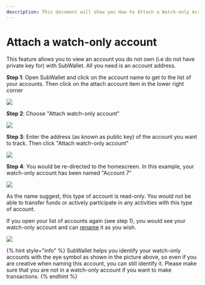 ```yaml
---
description: This document will show you How to Attach a Watch-only Account on SubWallet.
---
```


# Attach a watch-only account

This feature allows you to view an account you do not own (i.e do not have private key for) with SubWallet. All you need is an account address.

**Step 1**: Open SubWallet and click on the account name to get to the list of your accounts. Then click on the attach account item in the lower right corner

![](<../../.gitbook/assets/image (5) (1) (3) (1).png>)

**Step 2**: Choose "Attach watch-only account"

![](<../../.gitbook/assets/image (16) (1) (2).png>)

**Step 3**: Enter the address (as known as public key) of the account you want to track. Then click "Attach watch-only account"

![](<../../.gitbook/assets/image (35) (2).png>)

**Step 4**: You would be re-directed to the homescreen. In this example, your watch-only account has been named "Account 7"

![](<../../.gitbook/assets/image (4) (2) (2) (1).png>)

As the name suggest, this type of account is read-only. You would not be able to transfer funds or actively participate in any activities with this type of account.&#x20;

If you open your list of accounts again (see step 1), you would see your watch-only account and can [rename](switch-between-accounts-and-change-account-name.md) it as you wish.

![](<../../.gitbook/assets/image (46) (2) (1).png>)

{% hint style="info" %}
SubWallet helps you identify your watch-only accounts with the eye symbol as shown in the picture above, so even if you are creative when naming this account, you can still identify it. Please make sure that you are not in a watch-only account if you want to make transactions.
{% endhint %}




